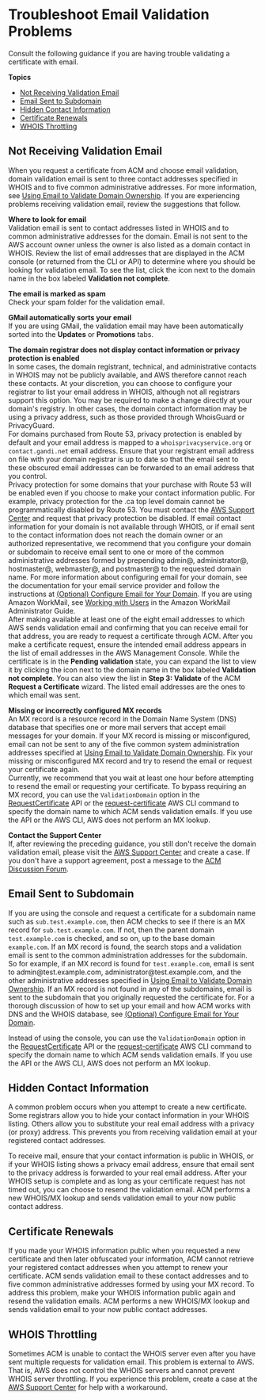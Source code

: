 # Troubleshoot Email Validation Problems<a name="troubleshooting-email-validation"></a>

Consult the following guidance if you are having trouble validating a certificate with email\.

**Topics**
+ [Not Receiving Validation Email](#troubleshooting-no-mail)
+ [Email Sent to Subdomain](#troubleshooting-email-subdomains)
+ [Hidden Contact Information](#troubleshooting-email-obfuscation)
+ [Certificate Renewals](#troubleshooting-email-renewals)
+ [WHOIS Throttling](#troubleshooting-email-whois-throttle)

## Not Receiving Validation Email<a name="troubleshooting-no-mail"></a>

When you request a certificate from ACM and choose email validation, domain validation email is sent to three contact addresses specified in WHOIS and to five common administrative addresses\. For more information, see [Using Email to Validate Domain Ownership](gs-acm-validate-email.md)\. If you are experiencing problems receiving validation email, review the suggestions that follow\.

**Where to look for email**  
Validation email is sent to contact addresses listed in WHOIS and to common administrative addresses for the domain\. Email is not sent to the AWS account owner unless the owner is also listed as a domain contact in WHOIS\. Review the list of email addresses that are displayed in the ACM console \(or returned from the CLI or API\) to determine where you should be looking for validation email\. To see the list, click the icon next to the domain name in the box labeled **Validation not complete**\.

**The email is marked as spam**  
Check your spam folder for the validation email\.

**GMail automatically sorts your email**  
If you are using GMail, the validation email may have been automatically sorted into the **Updates** or **Promotions** tabs\.

**The domain registrar does not display contact information or privacy protection is enabled**  
In some cases, the domain registrant, technical, and administrative contacts in WHOIS may not be publicly available, and AWS therefore cannot reach these contacts\. At your discretion, you can choose to configure your registrar to list your email address in WHOIS, although not all registrars support this option\. You may be required to make a change directly at your domain's registry\. In other cases, the domain contact information may be using a privacy address, such as those provided through WhoisGuard or PrivacyGuard\.   
For domains purchased from Route 53, privacy protection is enabled by default and your email address is mapped to a `whoisprivacyservice.org` or `contact.gandi.net` email address\. Ensure that your registrant email address on file with your domain registrar is up to date so that the email sent to these obscured email addresses can be forwarded to an email address that you control\.   
Privacy protection for some domains that your purchase with Route 53 will be enabled even if you choose to make your contact information public\. For example, privacy protection for the \.ca top level domain cannot be programmatically disabled by Route 53\. You must contact the [AWS Support Center](https://console.aws.amazon.com/support/home#/) and request that privacy protection be disabled\.
If email contact information for your domain is not available through WHOIS, or if email sent to the contact information does not reach the domain owner or an authorized representative, we recommend that you configure your domain or subdomain to receive email sent to one or more of the common administrative addresses formed by prepending admin@, administrator@, hostmaster@, webmaster@, and postmaster@ to the requested domain name\. For more information about configuring email for your domain, see the documentation for your email service provider and follow the instructions at [\(Optional\) Configure Email for Your Domain](setup-email.md)\. If you are using Amazon WorkMail, see [Working with Users](https://docs.aws.amazon.com/workmail/latest/adminguide/users_overview.html) in the Amazon WorkMail Administrator Guide\.  
After making available at least one of the eight email addresses to which AWS sends validation email and confirming that you can receive email for that address, you are ready to request a certificate through ACM\. After you make a certificate request, ensure the intended email address appears in the list of email addresses in the AWS Management Console\. While the certificate is in the **Pending validation** state, you can expand the list to view it by clicking the icon next to the domain name in the box labeled **Validation not complete**\. You can also view the list in **Step 3: Validate** of the ACM **Request a Certificate** wizard\. The listed email addresses are the ones to which email was sent\.

**Missing or incorrectly configured MX records**  
An MX record is a resource record in the Domain Name System \(DNS\) database that specifies one or more mail servers that accept email messages for your domain\. If your MX record is missing or misconfigured, email can not be sent to any of the five common system administration addresses specified at [Using Email to Validate Domain Ownership](gs-acm-validate-email.md)\. Fix your missing or misconfigured MX record and try to resend the email or request your certificate again\.   
Currently, we recommend that you wait at least one hour before attempting to resend the email or requesting your certificate\.
To bypass requiring an MX record, you can use the `ValidationDomain` option in the [RequestCertificate](https://docs.aws.amazon.com/acm/latest/APIReference/API_RequestCertificate.html) API or the [request\-certificate](https://docs.aws.amazon.com/cli/latest/reference/acm/request-certificate.html) AWS CLI command to specify the domain name to which ACM sends validation emails\. If you use the API or the AWS CLI, AWS does not perform an MX lookup\. 

**Contact the Support Center**  
If, after reviewing the preceding guidance, you still don't receive the domain validation email, please visit the [AWS Support Center](https://console.aws.amazon.com/support/home) and create a case\. If you don't have a support agreement, post a message to the [ACM Discussion Forum](https://forums.aws.amazon.com/forum.jspa?forumID=206)\.

## Email Sent to Subdomain<a name="troubleshooting-email-subdomains"></a>

If you are using the console and request a certificate for a subdomain name such as `sub.test.example.com`, then ACM checks to see if there is an MX record for `sub.test.example.com`\. If not, then the parent domain `test.example.com` is checked, and so on, up to the base domain `example.com`\. If an MX record is found, the search stops and a validation email is sent to the common administration addresses for the subdomain\. So for example, if an MX record is found for `test.example.com`, email is sent to admin@test\.example\.com, administrator@test\.example\.com, and the other administrative addresses specified in [Using Email to Validate Domain Ownership](gs-acm-validate-email.md)\. If an MX record is not found in any of the subdomains, email is sent to the subdomain that you originally requested the certificate for\. For a thorough discussion of how to set up your email and how ACM works with DNS and the WHOIS database, see [\(Optional\) Configure Email for Your Domain](setup-email.md)\. 

Instead of using the console, you can use the `ValidationDomain` option in the [RequestCertificate](https://docs.aws.amazon.com/acm/latest/APIReference/API_RequestCertificate.html) API or the [request\-certificate](https://docs.aws.amazon.com/cli/latest/reference/acm/request-certificate.html) AWS CLI command to specify the domain name to which ACM sends validation emails\. If you use the API or the AWS CLI, AWS does not perform an MX lookup\. 

## Hidden Contact Information<a name="troubleshooting-email-obfuscation"></a>

A common problem occurs when you attempt to create a new certificate\. Some registrars allow you to hide your contact information in your WHOIS listing\. Others allow you to substitute your real email address with a privacy \(or proxy\) address\. This prevents you from receiving validation email at your registered contact addresses\.

To receive mail, ensure that your contact information is public in WHOIS, or if your WHOIS listing shows a privacy email address, ensure that email sent to the privacy address is forwarded to your real email address\. After your WHOIS setup is complete and as long as your certificate request has not timed out, you can choose to resend the validation email\. ACM performs a new WHOIS/MX lookup and sends validation email to your now public contact address\.

## Certificate Renewals<a name="troubleshooting-email-renewals"></a>

If you made your WHOIS information public when you requested a new certificate and then later obfuscated your information, ACM cannot retrieve your registered contact addresses when you attempt to renew your certificate\. ACM sends validation email to these contact addresses and to five common administrative addresses formed by using your MX record\. To address this problem, make your WHOIS information public again and resend the validation emails\. ACM performs a new WHOIS/MX lookup and sends validation email to your now public contact addresses\.

## WHOIS Throttling<a name="troubleshooting-email-whois-throttle"></a>

Sometimes ACM is unable to contact the WHOIS server even after you have sent multiple requests for validation email\. This problem is external to AWS\. That is, AWS does not control the WHOIS servers and cannot prevent WHOIS server throttling\. If you experience this problem, create a case at the [ AWS Support Center](https://console.aws.amazon.com/support/home#/case/create?issueType=service-limit-increase&limitType=service-code-acm) for help with a workaround\.